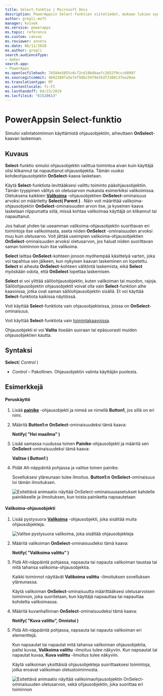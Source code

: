 ```yaml
---
title: Select-funktio | Microsoft Docs
description: PowerAppsin Select-funktion viitetiedot, mukaan lukien syntaksi
author: gregli-msft
manager: kvivek
ms.service: powerapps
ms.topic: reference
ms.custom: canvas
ms.reviewer: anneta
ms.date: 06/11/2018
ms.author: gregli
search.audienceType:
- maker
search.app:
- PowerApps
ms.openlocfilehash: 74584e5855c6c72c619b4baefc2652f9ccc68997
ms.sourcegitcommit: 4042388fa5e7ef50bc59f9e35df330613fea29ae
ms.translationtype: MT
ms.contentlocale: fi-FI
ms.lasthandoff: 04/23/2019
ms.locfileid: "61520613"
---
```

# <a name="select-function-in-powerapps"></a>PowerAppsin Select-funktio
Simuloi valintatoiminnon käyttämistä ohjausobjektiin, aiheuttaen **OnSelect**-kaavan laskennan.

## <a name="description"></a>Kuvaus
**Select**-funktio simuloi ohjausobjektin valittua toimintoa aivan kuin käyttäjä olisi klikannut tai napauttanut ohjausobjektia. Tämän vuoksi kohdeohjausobjektin **OnSelect**-kaava lasketaan.

Käytä **Select**-funktiota levittääksesi valittu toiminto pääohjausobjektiin. Tämän tyyppinen välitys on oletusarvon mukaista esimerkiksi valikoimissa. Oletuksena kaikkien **[Valikoima](../controls/control-gallery.md)** -ohjausobjektien **OnSelect**-ominaisuus arvoksi on määritetty **Select( Parent )** . Näin voit määrittää valikoima-ohjausobjektin **OnSelect**-ominaisuuden arvon itse, ja kyseinen kaava lasketaan riippumatta siitä, missä kohtaa valikoimaa käyttäjä on klikannut tai napauttanut.

Jos haluat yhden tai useamman valikoima-ohjausobjektin suorittavan eri toimintoja itse valikoimasta, aseta niiden **OnSelect** -ominaisuuden arvoksi muu kuin oletusarvo. Voit jättää useimpien valikoima-ohjausobjektien **OnSelect**-ominaisuuden arvoksi oletusarvon, jos haluat niiden suorittavan saman toiminnon kuin itse valikoima.

**Select** laittaa **OnSelect**-kohteen jonoon myöhempää käsittelyä varten, joka voi tapahtua sen jälkeen, kun nykyisen kaavan laskeminen on lopetettu. **Select** ei aiheuta **OnSelect**-kohteen välitöntä laskemista, eikä **Select** myöskään odota, että **OnSelect** lopettaa laskemisen.

**Select** ei voi ylittää säilöohjausobjektin, kuten valikoiman tai muodon, rajoja. Säilöohjausobjektin ohjausobjektit voivat olla vain **Select**-funktion aihe kaavoissa, jotka ovat saman säilöohjausobjektin sisällä. Et voi käyttää **Select**-funktiota kaikissa näytöissä.

Voit käyttää **Select**-funktiota vain ohjausobjekteissa, joissa on **OnSelect**-ominaisuus.

Voit käyttää **Select**-funktiota vain [toimintakaavoissa](../working-with-formulas-in-depth.md).

Ohjausobjekti ei voi **Valita** itseään suoraan tai epäsuorasti muiden ohjausobjektien kautta.

## <a name="syntax"></a>Syntaksi
**Select**( *Control* )

* *Control* – Pakollinen.  Ohjausobjektin valinta käyttäjän puolesta.

## <a name="examples"></a>Esimerkkejä

#### <a name="basic-usage"></a>Peruskäyttö

1. Lisää **[painike](../controls/control-button.md)** -ohjausobjekti ja nimeä se nimellä **Button1**, jos sillä on eri nimi.

1. Määritä **Button1:n** **OnSelect**-ominaisuudeksi tämä kaava:

    **Notify( ”Hei maailma” )**

1. Lisää samassa ruudussa toinen **Painike**-ohjausobjekti ja määritä sen **OnSelect**-ominaisuudeksi tämä kaava:

    **Valitse ( Button1 )**

1. Pidät Alt-näppäintä pohjassa ja valitse toinen painike.

    Sovelluksesi yläreunaan tulee ilmoitus. **Button1:n** **OnSelect**-ominaisuus loi tämän ilmoituksen.

    ![Esitettävä animaatio näyttää OnSelect-ominaisuusasetukset kahdelle painikkeelle ja ilmoituksen, kun toista painiketta napsautetaan](media/function-select/basic-select.gif)

#### <a name="gallery-control"></a>Valikoima-ohjausobjekti

1. Lisää pystysuora **[Valikoima](../controls/control-gallery.md)** -ohjausobjekti, joka sisältää muita ohjausobjekteja.

    ![Valitse pystysuora valikoima, joka sisältää ohjausobjekteja](media/function-select/select-gallery.png)

2. Määritä valikoiman **OnSelect**-ominaisuudeksi tämä kaava:
 
    **Notify( ”Valikoima valittu” )**

3. Pidä Alt-näppäintä pohjassa, napsauta tai napauta valikoiman taustaa tai mitä tahansa valikoima-ohjausobjektia.

    Kaikki toiminnot näyttävät **Valikoima valittu** -ilmoituksen sovelluksen yläreunassa.

    Käytä valikoiman **OnSelect**-ominaisuutta määrittääksesi oletusarvoisen toiminnon, joka suoritetaan, kun käyttäjä napsauttaa tai napauttaa kohdetta valikoimassa.

5. Määritä kuvanhallinnan **OnSelect**-ominaisuudeksi tämä kaava:

    **Notify( ”Kuva valittu”, Onnistui )**

6. Pidä Alt-näppäintä pohjassa, napsauta tai napauta valikoiman eri elementtejä.

    Kun napsautat tai napautat mitä tahansa valikoiman ohjausobjektia, paitsi kuvaa, **Valikoima valittu** -ilmoitus tulee näkyviin. Kun napsautat tai napautat kuvaa, **Kuva valittu** -ilmoitus tulee näkyviin.
 
    Käytä valikoiman yksittäisiä ohjausobjekteja suorittaaksesi toimintoja, jotka eroavat valikoiman oletustoiminnosta.

    ![Esitettävä animaatio näyttää valikoimaohjausobjektin OnSelect-ominaisuuden oletusarvon, sekä ohjausobjektin, joka suorittaa eri toiminnon](media/function-select/gallery-select.gif)
